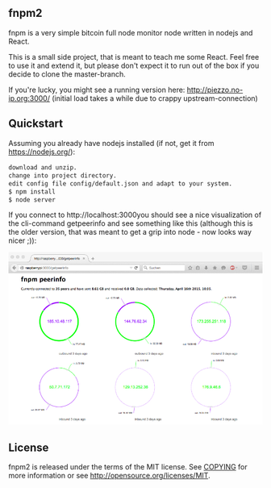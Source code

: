 fnpm2
-----

fnpm is a very simple bitcoin full node monitor node written in nodejs and React.

This is a small side project, that is meant to teach me some React. Feel free to use it and extend it, but please don't expect it to run out of the box if you decide to clone the master-branch.

If you're lucky, you might see a running version here: http://piezzo.no-ip.org:3000/ (initial load takes a while due to crappy upstream-connection)


Quickstart
----------

Assuming you already have nodejs installed (if not, get it from https://nodejs.org/):

    download and unzip.
    change into project directory.
    edit config file config/default.json and adapt to your system.
    $ npm install
    $ node server

If you connect to http://localhost:3000you should see a nice visualization of the cli-command getpeerinfo and see something like this (although this is the older version, that was meant to get a grip into node - now looks way nicer ;)):

![fnpm screenshot](https://raw.githubusercontent.com/piezzo/fnpm/master/fnpm_screenshot.png "screenshot")

License
-------

fnpm2 is released under the terms of the MIT license. See [COPYING](COPYING) for more
information or see http://opensource.org/licenses/MIT.
